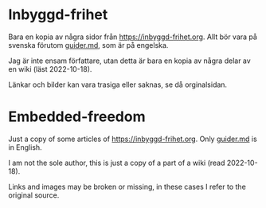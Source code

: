 # Inbyggd-frihet

Bara en kopia av några sidor från <https://inbyggd-frihet.org>.
Allt bör vara på svenska förutom [guider.md](guider.md), som är på engelska.

Jag är inte ensam författare, utan detta är bara en kopia av några delar av en wiki (läst 2022-10-18).

Länkar och bilder kan vara trasiga eller saknas, se då orginalsidan.

# Embedded-freedom

Just a copy of some articles of <https://inbyggd-frihet.org>.
Only [guider.md](guider.md) is in English.

I am not the sole author, this is just a copy of a part of a wiki (read 2022-10-18).

Links and images may be broken or missing, in these cases I refer to the original source.
